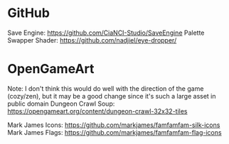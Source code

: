 # GitHub
Save Engine: https://github.com/CiaNCI-Studio/SaveEngine
Palette Swapper Shader: https://github.com/nadjiel/eye-dropper/

# OpenGameArt
Note: I don't think this would do well with the direction of the game (cozy/zen),
but it may be a good change since it's such a large asset in public domain
Dungeon Crawl Soup: https://opengameart.org/content/dungeon-crawl-32x32-tiles

Mark James Icons: https://github.com/markjames/famfamfam-silk-icons
Mark James Flags: https://github.com/markjames/famfamfam-flag-icons